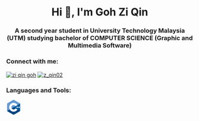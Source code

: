 <h1 align="center">Hi 👋, I'm Goh Zi Qin</h1>
<h3 align="center">A second year student in University Technology Malaysia (UTM) studying bachelor of COMPUTER SCIENCE (Graphic and Multimedia Software)</h3>

<h3 align="left">Connect with me:</h3>
<p align="left">
<a href="https://linkedin.com/in/zi qin goh" target="blank"><img align="center" src="https://raw.githubusercontent.com/rahuldkjain/github-profile-readme-generator/master/src/images/icons/Social/linked-in-alt.svg" alt="zi qin goh" height="30" width="40" /></a>
<a href="https://instagram.com/z_qin02" target="blank"><img align="center" src="https://raw.githubusercontent.com/rahuldkjain/github-profile-readme-generator/master/src/images/icons/Social/instagram.svg" alt="z_qin02" height="30" width="40" /></a>
</p>

<h3 align="left">Languages and Tools:</h3>
<p align="left"> <a href="https://www.w3schools.com/cpp/" target="_blank" rel="noreferrer"> <img src="https://raw.githubusercontent.com/devicons/devicon/master/icons/cplusplus/cplusplus-original.svg" alt="cplusplus" width="40" height="40"/> </a> </p>
